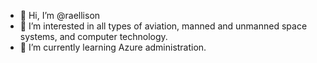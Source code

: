 - 👋 Hi, I’m @raellison
- 👀 I’m interested in all types of aviation, manned and unmanned space systems, and computer technology.
- 🌱 I’m currently learning Azure administration.

<!---
raellison/raellison is a ✨ special ✨ repository because its `README.md` (this file) appears on your GitHub profile.
You can click the Preview link to take a look at your changes.
--->
